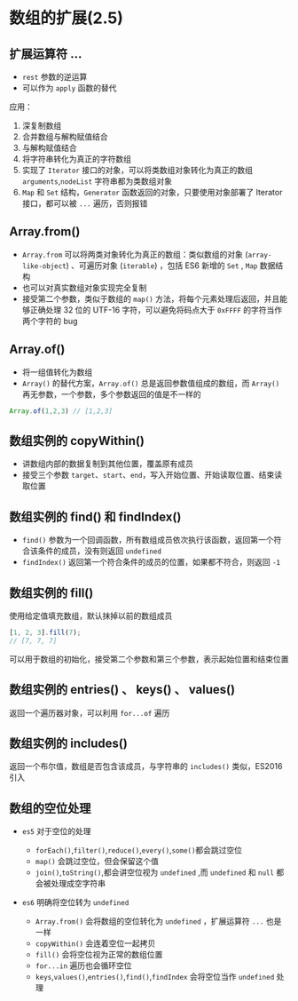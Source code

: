 # 数组的扩展(2.5)

## 扩展运算符 ...

* `rest` 参数的逆运算
* 可以作为 `apply` 函数的替代

应用：

1. 深复制数组
2. 合并数组与解构赋值结合
3. 与解构赋值结合
4. 将字符串转化为真正的字符数组
5. 实现了 `Iterator` 接口的对象，可以将类数组对象转化为真正的数组 `arguments`,`nodeList` 字符串都为类数组对象
6. `Map` 和 `Set` 结构，`Generator` 函数返回的对象，只要使用对象部署了 Iterator 接口，都可以被 `...` 遍历，否则报错

## Array.from()
* `Array.from` 可以将两类对象转化为真正的数组：类似数组的对象 (`array-like-object`) 、可遍历对象 (`iterable`) ，包括 ES6 新增的 `Set` , `Map` 数据结构
* 也可以对真实数组对象实现完全复制
* 接受第二个参数，类似于数组的 `map()` 方法，将每个元素处理后返回，并且能够正确处理 32 位的 UTF-16 字符，可以避免将码点大于 `0xFFFF` 的字符当作两个字符的 bug


## Array.of()
* 将一组值转化为数组
* `Array()` 的替代方案，`Array.of()` 总是返回参数值组成的数组，而 `Array()` 再无参数，一个参数，多个参数返回的值是不一样的

```javascript
Array.of(1,2,3)	// [1,2,3]
```

## 数组实例的 copyWithin()
* 讲数组内部的数据复制到其他位置，覆盖原有成员
* 接受三个参数 `target`、`start`、`end`，写入开始位置、开始读取位置、结束读取位置

## 数组实例的 find() 和 findIndex()
* `find()` 参数为一个回调函数，所有数组成员依次执行该函数，返回第一个符合该条件的成员，没有则返回 `undefined`
* `findIndex()` 返回第一个符合条件的成员的位置，如果都不符合，则返回 `-1`

## 数组实例的 fill()
使用给定值填充数组，默认抹掉以前的数组成员

```javascript
[1, 2, 3].fill(7);
// [7, 7, 7]
```

可以用于数组的初始化，接受第二个参数和第三个参数，表示起始位置和结束位置

## 数组实例的 entries() 、 keys() 、 values()
返回一个遍历器对象，可以利用 `for...of` 遍历

## 数组实例的 includes()

返回一个布尔值，数组是否包含该成员，与字符串的 `includes()` 类似，ES2016 引入

## 数组的空位处理
* `es5` 对于空位的处理
	* `forEach()`,`filter()`,`reduce()`,`every()`,`some()`都会跳过空位
	* `map()` 会跳过空位，但会保留这个值
	* `join()`,`toString()`,都会讲空位视为 `undefined` ,而 `undefined` 和 `null` 都会被处理成空字符串

* `es6` 明确将空位转为 `undefined`
	* `Array.from()` 会将数组的空位转化为 `undefined` ，扩展运算符 `...` 也是一样
	* `copyWithin()` 会连着空位一起拷贝
	* `fill()` 会将空位视为正常的数组位置
	* `for...in` 遍历也会循环空位
	* `keys`,`values()`,`entries()`,`find()`,`findIndex` 会将空位当作 `undefined` 处理